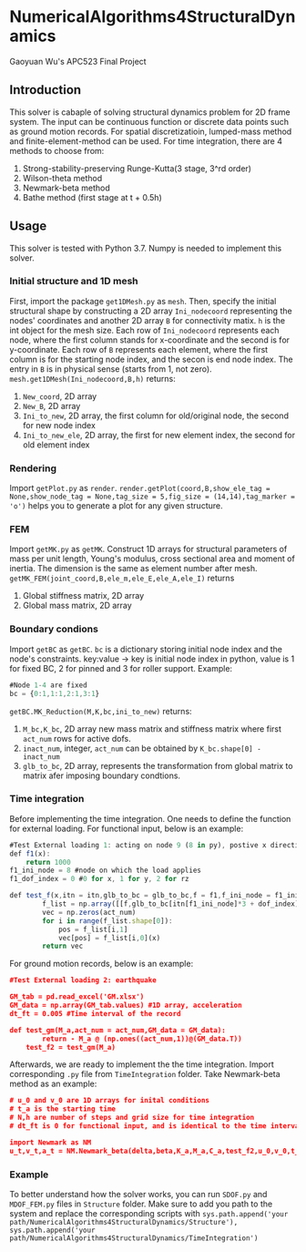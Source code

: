 # NumericalAlgorithms4StructuralDynamics
 Gaoyuan Wu's APC523 Final Project

## Introduction
This solver is cabaple of solving structural dynamics problem for 2D frame system. The input can be continuous function or discrete data points such as ground motion records.
For spatial discretizatioin, lumped-mass method and finite-element-method can be used.
For time integration, there are 4 methods to choose from:
1. Strong-stability-preserving Runge-Kutta(3 stage, 3^rd order)
2. Wilson-theta method
3. Newmark-beta method
4. Bathe method (first stage at t + 0.5h)


## Usage
This solver is tested with Python 3.7.
Numpy is needed to implement this solver.

### Initial structure and 1D mesh
First, import the package `get1DMesh.py` as `mesh`.
Then, specify the initial structural shape by constructing a 2D array `Ini_nodecoord` representing the nodes' coordinates and another 2D array
`B` for connectivity matix. `h` is the int object for the mesh size.
Each row of `Ini_nodecoord` represents each node, where the first column stands for x-coordinate and the second is for y-coordinate.
Each row of `B` represents each element, where the first column is for the starting node index, and the secon is end node index. The entry in `B` is in physical sense (starts from 1, not zero).  
`mesh.get1DMesh(Ini_nodecoord,B,h)` returns:
1. `New_coord`, 2D array
2. `New_B`, 2D array
3. `Ini_to_new`, 2D array, the first column for old/original node, the second for new node index
4. `Ini_to_new_ele`, 2D array, the first for new element index, the second for old element index

### Rendering
Import `getPlot.py` as `render`.
`render.getPlot(coord,B,show_ele_tag = None,show_node_tag = None,tag_size = 5,fig_size = (14,14),tag_marker = 'o')` helps you to generate a plot for any given structure.

### FEM
Import `getMK.py` as `getMK`.
Construct 1D arrays for structural parameters of mass per unit length, Young's modulus, cross sectional area and moment of inertia.
The dimension is the same as element number after mesh.
`getMK_FEM(joint_coord,B,ele_m,ele_E,ele_A,ele_I)` returns
1. Global stiffness matrix, 2D array
2. Global mass matrix, 2D array

### Boundary condions
Import `getBC` as `getBC`.
`bc` is a dictionary storing initial node index and the node's constraints.
key:value -> key is initial node index in python, value is 1 for fixed BC, 2 for pinned and 3 for roller support.
Example:
```js
#Node 1-4 are fixed
bc = {0:1,1:1,2:1,3:1} 
```

`getBC.MK_Reduction(M,K,bc,ini_to_new)` returns:
1. `M_bc,K_bc`, 2D array new mass matrix and stiffness matrix where first `act_num` rows for active dofs.
2. `inact_num`, integer, `act_num` can be obtained by `K_bc.shape[0] - inact_num`
3. `glb_to_bc`, 2D array, represents the transformation from global matrix to matrix afer imposing boundary condtions.



### Time integration
Before implementing the time integration. One needs to define the function for external loading.
For functional input, below is an example:
```js
#Test External loading 1: acting on node 9 (8 in py), postive x direction
def f1(x):
    return 1000
f1_ini_node = 8 #node on which the load applies
f1_dof_index = 0 #0 for x, 1 for y, 2 for rz

def test_f(x,itn = itn,glb_to_bc = glb_to_bc,f = f1,f_ini_node = f1_ini_node,dof_index = f1_dof_index,act_num = act_num):
        f_list = np.array([[f,glb_to_bc[itn[f1_ini_node]*3 + dof_index]]])
        vec = np.zeros(act_num)
        for i in range(f_list.shape[0]):
            pos = f_list[i,1]
            vec[pos] = f_list[i,0](x)
        return vec 

```

For ground motion records, below is an example:

```json
#Test External loading 2: earthquake

GM_tab = pd.read_excel('GM.xlsx')
GM_data = np.array(GM_tab.values) #1D array, acceleration
dt_ft = 0.005 #Time interval of the record

def test_gm(M_a,act_num = act_num,GM_data = GM_data):
        return - M_a @ (np.ones((act_num,1))@(GM_data.T))
    test_f2 = test_gm(M_a)

```

Afterwards, we are ready to implement the the time integration. Import corresponding `.py` file from `TimeIntegration` folder.
Take Newmark-beta method as an example:

```json
# u_0 and v_0 are 1D arrays for inital conditions
# t_a is the starting time
# N,h are number of steps and grid size for time integration
# dt_ft is 0 for functional input, and is identical to the time interval fo ground motion input 

import Newmark as NM
u_t,v_t,a_t = NM.Newmark_beta(delta,beta,K_a,M_a,C_a,test_f2,u_0,v_0,t_a,N,h,dt_ft = 0) # Returns the time-history
```

### Example
To better understand how the solver works, you can run `SDOF.py` and `MDOF_FEM.py` files in `Structure` folder.
Make sure to add you path to the system and replace the corresponding scripts with `sys.path.append('your path/NumericalAlgorithms4StructuralDynamics/Structure'),
sys.path.append('your path/NumericalAlgorithms4StructuralDynamics/TimeIntegration')`